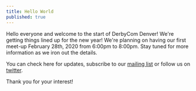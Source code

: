 ```yaml
---
title: Hello World
published: true
---
```


Hello everyone and welcome to the start of DerbyCom Denver! We're getting things lined up for the new year! 
We're planning on having our first meet-up February 28th, 2020 from 6:00pm to 8:00pm. Stay tuned for more information
as we iron out the details. 

You can check here for updates, subscribe to our [mailing list](http://eepurl.com/gQlsCT) or follow us on 
[twitter](https://twitter.com/DerbyComDEN).

Thank you for your interest!